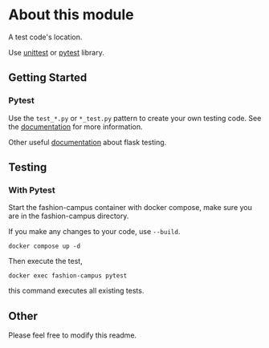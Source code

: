 # About this module

A test code's location.

Use [unittest](https://docs.python.org/3/library/unittest.html) or [pytest](https://docs.pytest.org/en/7.1.x/contents.html) library.

## Getting Started

### Pytest

Use the `test_*.py` or `*_test.py` pattern to create your own testing code. See the [documentation](https://docs.pytest.org/en/7.2.x/explanation/goodpractices.html#test-discovery) for more information.

Other useful [documentation](https://flask.palletsprojects.com/en/2.2.x/testing/) about flask testing.

## Testing

### With Pytest

Start the fashion-campus container with docker compose, make sure you are in the fashion-campus directory.

If you make any changes to your code, use `--build`.
```
docker compose up -d
```

Then execute the test,
```
docker exec fashion-campus pytest
```
this command executes all existing tests.

## Other

Please feel free to modify this readme.
